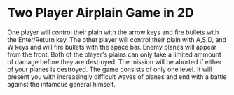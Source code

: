 # Two Player Airplain Game in 2D

  One player will control their plain with the arrow keys and fire bullets with the Enter/Return key. 
  The other player will control their plain with A,S,D, and W keys and will fire bullets with the space bar. Enemy planes will appear from the front. Both of the player's plains can only take a limited ammount of damage before they are destroyed. The mission will be aborted if either of your planes is destroyed.
  The game consists of only one level. 
  It will present you with increasingly difficult waves of planes and end with a battle against the infamous general himself. 
